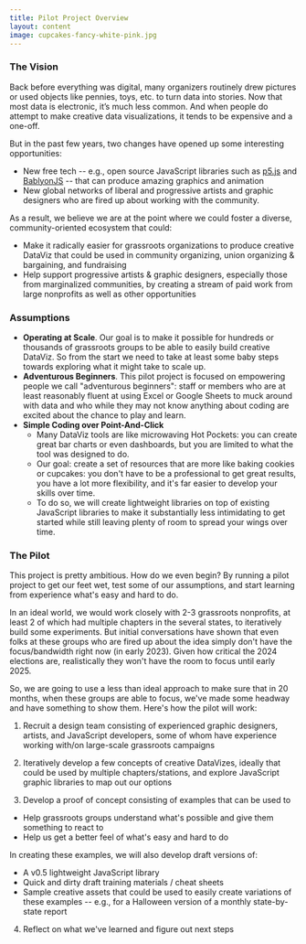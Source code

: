 ```yaml
---
title: Pilot Project Overview
layout: content
image: cupcakes-fancy-white-pink.jpg
---
```


### The Vision 

Back before everything was digital, many organizers routinely drew pictures or used objects like pennies, toys, etc. to turn data into stories. Now that most data is electronic, it’s much less common. And when people do attempt to make creative data visualizations, it tends to be expensive and a one-off.

But in the past few years, two changes have opened up some interesting opportunities:
- New free tech -- e.g., open source JavaScript libraries such as [p5.js](https://p5js.org/) and [BablyonJS](https://www.babylonjs.com/) -- that can produce amazing graphics and animation
- New global networks of liberal and progressive artists and graphic designers who are fired up about working with the community. 

As a result, we believe we are at the point where we could foster a diverse, community-oriented  ecosystem that could:
- Make it radically easier for grassroots organizations to produce creative DataViz that could be used in community organizing, union organizing & bargaining, and fundraising
- Help support progressive artists & graphic designers, especially those from marginalized communities, by creating a stream of paid work from large nonprofits as well as other opportunities 

### Assumptions
- __Operating at Scale__. Our goal is to make it possible for hundreds or thousands of grassroots groups to be able to easily build creative DataViz. So from the start we need to  take at least some  baby steps towards exploring what it might take to scale up.
- __Adventurous Beginners__. This pilot project is focused on empowering people we call "adventurous beginners":  staff or members who are at least reasonably fluent at using Excel or Google Sheets to muck around with data and who while they may not know anything about coding are excited about the chance to play and learn.
- __Simple Coding over Point-And-Click__
  - Many DataViz tools are like microwaving Hot Pockets: you can create great bar charts or even dashboards, but you are limited to what the tool was designed to do. 
  - Our goal: create a set of resources that are more like baking cookies or cupcakes: you don't have to be a professional to get great results, you have a lot more flexibility, and it's far easier to develop your skills over time.  
  - To do so, we will create lightweight libraries on top of existing JavaScript libraries to make it substantially less intimidating to get started while still leaving plenty of room to spread your wings over time.

### The Pilot

This project is pretty ambitious. How do we even begin?  By running a pilot project to get our feet wet, test some of our assumptions, and start learning from experience what's easy and hard to do.

In an ideal world, we would work closely with 2-3 grassroots nonprofits, at least 2 of which had multiple chapters in the several states, to iteratively build some experiments. But initial conversations have shown that even folks at these groups who are fired up about the idea simply don't have the focus/bandwidth right now (in early 2023). Given how critical the 2024 elections are, realistically they won't have the room to focus until early 2025.

So, we are going to use a less than ideal approach to make sure that in 20 months, when these groups are able to focus, we've made some headway and have something to show them. Here's how the pilot will work:

1) Recruit a design team consisting of experienced graphic designers, artists, and JavaScript developers, some of whom have experience working with/on large-scale grassroots campaigns

2) Iteratively develop a few concepts of creative DataVizes, ideally that could be used by multiple chapters/stations, and explore JavaScript graphic libraries to map out our options

3) Develop a proof of concept consisting of examples that can be used to 
  - Help grassroots groups understand what's possible and give them something to react to
  - Help us get a better feel of what's easy and hard to do

In creating these examples, we will also develop draft versions of:
- A v0.5 lightweight JavaScript library
- Quick and dirty draft training materials / cheat sheets
- Sample creative assets that could be used to easily create variations of these examples -- e.g., for a Halloween version of a monthly state-by-state report

4) Reflect on what we've learned and figure out next steps
